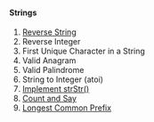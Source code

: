 #### **Strings**

1. [Reverse String](/./interview-questions/easy-questions/strings/reverse-string.md)
2. Reverse Integer
3. First Unique Character in a String
4. Valid Anagram
5. Valid Palindrome
6. String to Integer \(atoi\)
7. [Implement strStr\(\)](/./interview-questions/easy-questions/strings/str-str.md)
8. [Count and Say](/./interview-questions/easy-questions/strings/count-and-say.md)
9. [Longest Common Prefix](/./interview-questions/easy-questions/strings/longest-common-prefix.md)



